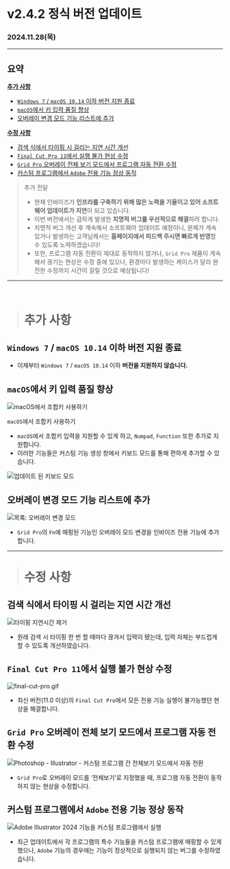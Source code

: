 # v2.4.2 정식 버전 업데이트

### 2024.11.28(목)

---

## 요약

**[추가 사항](#추가-사항)**

- [`Windows 7` / `macOS 10.14` 이하 버전 지원 종료](#windows-7--macos-1014-이하-버전-지원-종료)
- [`macOS`에서 키 입력 품질 향상](#macos에서-키-입력-품질-향상)
- [오버레이 변경 모드 기능 리스트에 추가](#오버레이-변경-모드-기능-리스트에-추가)

**[수정 사항](#수정-사항)**

- [검색 식에서 타이핑 시 걸리는 지연 시간 개선](#검색-식에서-타이핑-시-걸리는-지연-시간-개선)
- [`Final Cut Pro 11`에서 실행 불가 현상 수정](#final-cut-pro-11에서-실행-불가-현상-수정)
- [`Grid Pro` 오버레이 전체 보기 모드에서 프로그램 자동 전환 수정](#grid-pro-오버레이-전체-보기-모드에서-프로그램-자동-전환-수정)
- [커스텀 프로그램에서 `Adobe` 전용 기능 정상 동작](#커스텀-프로그램에서-adobe-전용-기능-정상-동작)

> 추가 전달
>
> - 현재 인바이즈가 **인프라를 구축하기 위해 많은 노력을 기울이고 있어 소프트웨어 업데이트가 지연**이 되고 있습니다.
> - 이번 버전에서는 급하게 발생한 **치명적 버그를 우선적으로 해결**하려 합니다.
> - 치명적 버그 개선 후 계속해서 소프트웨어 업데이트 예정이니, 문제가 계속 있거나 발생하는 고객님께서는 **홈페이지에서 피드백 주시면 빠르게 반영**할 수 있도록 노력하겠습니다!
> - 또한, 프로그램 자동 전환이 제대로 동작하지 않거나, `Grid Pro` 제품이 계속해서 끊기는 현상은 수정 중에 있으나, 환경마다 발생하는 케이스가 달라 완전한 수정까지 시간이 걸릴 것으로 예상됩니다!

---

<br />

> # 추가 사항

## `Windows 7` / `macOS 10.14` 이하 버전 지원 종료

- 이제부터 `Windows 7` / `macOS 10.14` 이하 **버전을 지원하지 않습니다.**

## `macOS`에서 키 입력 품질 향상

![`macOS`에서 조합키 사용하기](../assets/v2.4.2/macOS_combine_keys.gif)

`macOS`에서 조합키 사용하기

- `macOS`에서 조합키 입력을 지원할 수 있게 하고, `Numpad`, `Function` 또한 추가로 지원합니다.
- 이러한 기능들은 커스텀 기능 생성 창에서 키보드 모드를 통해 편하게 추가할 수 있습니다.

![업데이트 된 키보드 모드](../assets/v2.4.2/macOS_keyboard_mode.png)

## 오버레이 변경 모드 기능 리스트에 추가

![목록: 오버레이 변경 모드](../assets/v2.4.2/change_overlay_mode.png)

- `Grid Pro`의 `Fn`에 매핑된 기능인 오버레이 모드 변경을 인바이즈 전용 기능에 추가합니다.

---

> # 수정 사항

## 검색 식에서 타이핑 시 걸리는 지연 시간 개선

![타이핑 지연시간 제거](../assets/v2.4.2/search-typing-optimize.gif)

- 원래 검색 시 타이핑 한 번 할 때마다 끊겨서 입력이 됐는데, 입력 자체는 부드럽게 할 수 있도록 개선하였습니다.

## `Final Cut Pro 11`에서 실행 불가 현상 수정

![final-cut-pro.gif](../assets/v2.4.2/final-cut-pro.gif)

- 최신 버전(11.0 이상)의 `Final Cut Pro`에서 모든 전용 기능 실행이 불가능했던 현상을 해결합니다.

## `Grid Pro` 오버레이 전체 보기 모드에서 프로그램 자동 전환 수정

![Photoshop - Illustrator - 커스텀 프로그램 간 전체보기 모드에서 자동 전환](../assets/v2.4.2/auto-focus-on-all-mode.gif)

- `Grid Pro`로 오버레이 모드를 ‘전체보기’로 지정했을 때, 프로그램 자동 전환이 동작하지 않는 현상을 수정합니다.

## 커스텀 프로그램에서 `Adobe` 전용 기능 정상 동작

![`Adobe Illustrator 2024` 기능을 커스텀 프로그램에서 실행](../assets/v2.4.2/adobe-on-custom.gif)

- 최근 업데이트에서 각 프로그램의 특수 기능들을 커스텀 프로그램에 매핑할 수 있게 했으나, `Adobe` 기능의 경우에는 기능이 정상적으로 실행되지 않는 버그를 수정하였습니다.

